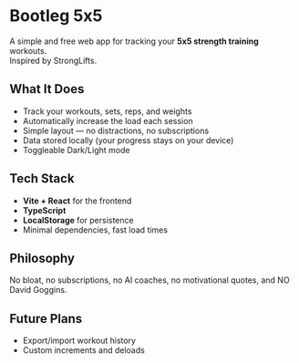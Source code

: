 # Bootleg 5x5

A simple and free web app for tracking your **5x5 strength training** workouts.  
Inspired by StrongLifts.

## What It Does
- Track your workouts, sets, reps, and weights  
- Automatically increase the load each session  
- Simple layout — no distractions, no subscriptions  
- Data stored locally (your progress stays on your device)
- Toggleable Dark/Light mode

## Tech Stack
- **Vite + React** for the frontend  
- **TypeScript**
- **LocalStorage** for persistence  
- Minimal dependencies, fast load times


## Philosophy
No bloat, no subscriptions, no AI coaches, no motivational quotes, and NO David Goggins.

## Future Plans
- Export/import workout history
- Custom increments and deloads
